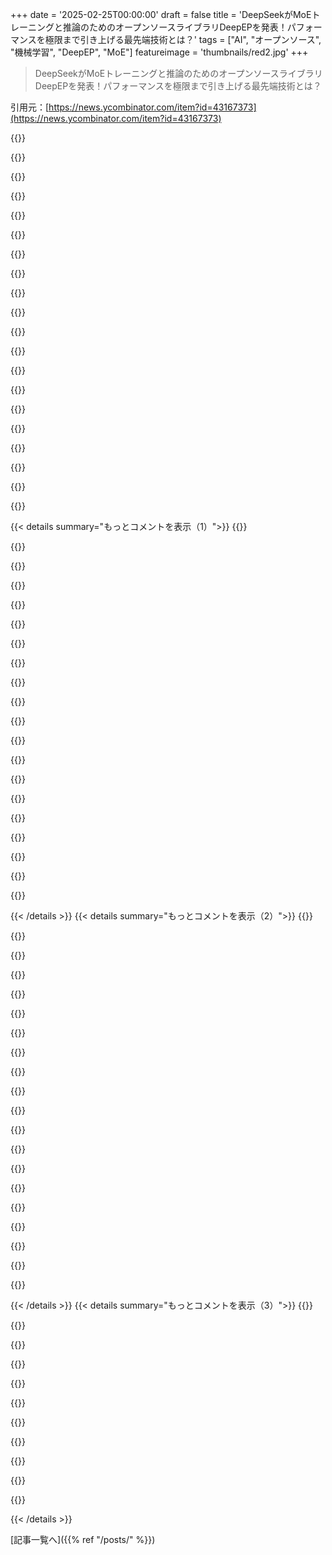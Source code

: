 +++
date = '2025-02-25T00:00:00'
draft = false
title = 'DeepSeekがMoEトレーニングと推論のためのオープンソースライブラリDeepEPを発表！パフォーマンスを極限まで引き上げる最先端技術とは？'
tags = ["AI", "オープンソース", "機械学習", "DeepEP", "MoE"]
featureimage = 'thumbnails/red2.jpg'
+++

> DeepSeekがMoEトレーニングと推論のためのオープンソースライブラリDeepEPを発表！パフォーマンスを極限まで引き上げる最先端技術とは？

引用元：[https://news.ycombinator.com/item?id=43167373](https://news.ycombinator.com/item?id=43167373)

{{<matomeQuote body="性能を極限まで引き出すために、ドキュメント外のPTX命令 ld.global.nc.L1::no_allocate.L2::256B を発見して使ってるんだ。この命令は volatile GPU メモリへの非コヒーレントな読み取りが行われるから未定義の動作につながるけど、Hopper アーキテクチャでの正しさは確認済みで、性能もかなり上がるよ。" userName="mohsen1" createdAt="2025-02-25T06:20:59" color="#785bff">}}

{{<matomeQuote body="実際、NVIDIAが将来的にこのドキュメント外の命令の挙動を微妙に変えたりして、突然使えなくする可能性ってあるの？" userName="k_sze" createdAt="2025-02-25T07:11:48" color="">}}

{{<matomeQuote body="それはあり得るね。だから、それを無効にするスイッチも用意してあるんだ。>もし他のプラットフォームでカーネルが動かない場合は、setup.py に DISABLE_AGGRESSIVE_PTX_INSTRS=1 を追加すれば無効化できるか、問題を報告してくれ。" userName="ammo1662" createdAt="2025-02-25T07:18:11" color="">}}

{{<matomeQuote body="なんだか子供のお菓子屋さんにいるみたい。これらのトリックを正確に逆アセンブルするのは論文に基づくと時間がかかりすぎるから、今週のリリースが MoE を基盤の学術モデルとして使う復興の始まりになるといいな。" userName="pama" createdAt="2025-02-25T03:40:31" color="#ff5c5c">}}

{{<matomeQuote body="もっと具体的に言うと、SOTA モデルの実践と学術モデルの間に何が起きているのか全然わからない。今のところ、実践では全て MoE なんだけど、オープンモデルは DeepSeek V3 や Mixtral を除いて常に密なモデルばかりだし。" userName="antirez" createdAt="2025-02-25T08:07:29" color="">}}

{{<matomeQuote body="MoE は計算量が少なくメモリを多く使うから、小規模な研究所での設定が難しいんだ。" userName="woctordho" createdAt="2025-02-25T10:27:44" color="">}}

{{<matomeQuote body="gpt 4o は gpt-4 の小型版だから MoE じゃないと思ってたんだけど、それについては聞いたことないんだよね。" userName="kristianp" createdAt="2025-02-25T20:46:18" color="">}}

{{<matomeQuote body="この人たちを応援したくなるね、みんなのためにオープンソースの最前線を押し進めてくれてありがとう。" userName="ofou" createdAt="2025-02-25T03:02:15" color="#45d325">}}

{{<matomeQuote body="Open AI™（スペースあり）" userName="grg0" createdAt="2025-02-25T03:09:52" color="">}}

{{<matomeQuote body="OpenAIにはオープンさが全くないって笑える。その計画は最初からだったんだ。Ilya Sutskver のメールによると、OpenAIは常にすべての研究とコードを独占情報として保持するつもりだったんだ。オープンは利益を共有することを意味していた。つまり、彼らは基本的に無料プランのあるSaaSになってしまった。" userName="InkCanon" createdAt="2025-02-25T14:56:39" color="">}}

{{<matomeQuote body="Muskは、彼らが利益を求めているのは非営利団体のふりをしているからだと指摘したのが正しいと思う。彼が言うのも有り得るし、誰が嘘をついているのか分かるからだ。Muskは自分がOpenAIから外されたことに腹を立てているのが明らかで、AIモデルの安全な使用についての理想からではない。" userName="danans" createdAt="2025-02-25T15:37:49" color="#38d3d3">}}

{{<matomeQuote body="DeepSeekの方がChatGPTよりオープンなことはなんか皮肉だね。" userName="hackit2" createdAt="2025-02-25T03:47:03" color="">}}

{{<matomeQuote body="OpenAIはただ嘘をついているし、全くオープンじゃないし、人類に対してどうでもいいって感じだね。" userName="gostsamo" createdAt="2025-02-25T04:03:40" color="#ff5c5c">}}

{{<matomeQuote body="こういうシナリオが実現したら面白いね。OpenAIは利益を追求しつつ人類のために始まったけど、最終的には金を優先させてDeepSeekが登場する。DeepSeekが人類のためにオープンソースでやることで、OpenAIの評価が下がるっていう結末も面白いかも。" userName="WiSaGaN" createdAt="2025-02-25T09:04:59" color="#ff5733">}}

{{<matomeQuote body="正直言うと傍観者だけど、シナリオの最初の部分はすでに起こっているような気がする." userName="ghfhghg" createdAt="2025-02-25T10:35:53" color="">}}

{{<matomeQuote body="他の誰かが自分たちよりも世界を良くする世界には住みたくない。" userName="yieldcrv" createdAt="2025-02-25T12:22:06" color="">}}

{{<matomeQuote body="OpenAyyyy、絶対にそろそろオープンにするって言ってるよ。良いことのためとか言われるけど、ほんとにそうなのかな？" userName="chefandy" createdAt="2025-02-25T05:44:42" color="">}}

{{<matomeQuote body="彼らは素晴らしい無料ツールを提供してくれるけど、それが全てで、多分その裏には何かしらの意図があるんだろうね。" userName="amelius" createdAt="2025-02-25T09:43:05" color="">}}

{{<matomeQuote body="DeepSeekがChatGPTよりオープンと言うのは全然皮肉じゃないよ。OpenAIに騙されてただけだし、ナイーブだったってことだ。" userName="ur-whale" createdAt="2025-02-25T12:43:10" color="">}}

{{<matomeQuote body="みんなはOpenAIがダメでDeepSeekが救世主みたいに言ってるけど、OpenAIの論文やコードが数年前にAI革命を始めたことを忘れないで。DeepSeekが何をするか、同じくらいの時間待ってみようよ。" userName="azinman2" createdAt="2025-02-25T06:15:01" color="#ff5c5c">}}

{{< details summary="もっとコメントを表示（1）">}}
{{<matomeQuote body="革命を引き起こした論文はGoogleから出たんじゃないの？" userName="gertop" createdAt="2025-02-25T07:06:00" color="">}}

{{<matomeQuote body="確かに、あの論文は文字列の翻訳技術の向上についてだった。言語の改善が技術の基盤だったんだ。でも、誰かがパロットがZIPやJPEGを学んでハザードな記憶を返すことに気付いたんだよな。OpenAIがリリースした中で唯一役立つのはWhisperだったけど、もっとオープンにしてくれてもよかったな。" userName="larodi" createdAt="2025-02-25T07:40:17" color="#38d3d3">}}

{{<matomeQuote body="ヒントンだな。彼に聞いたらSchmidthuberだろうけど。" userName="jeffreygoesto" createdAt="2025-02-25T07:14:04" color="">}}

{{<matomeQuote body="これ読んでるならSam Altmanへ：OpenAIをオープンにしろ。さもないと、エコシステムに負けるぞ。" userName="echelon" createdAt="2025-02-25T04:13:20" color="">}}

{{<matomeQuote body="もう遅い。OpenAIからの革新はなくなったし、ドライバーだった人たちがAnthropicや他のところに移った。彼らは大きな資金を持っていて、先行していたのに、結局失ったんだ。" userName="ta988" createdAt="2025-02-25T06:32:09" color="#ff5733">}}

{{<matomeQuote body="＞これ読んでるならSam Altmanへ<br>彼が読んでたら困るわ。今の彼には思いっきり落ちることがふさわしい。" userName="ur-whale" createdAt="2025-02-25T12:45:53" color="">}}

{{<matomeQuote body="無理な話だな。Samは資本家階級の頂点で、純粋なビジネスマンだ。利益がなきゃ無償で提供する気はないし、人類のことなんて考えてない。彼は世界を変えるふりをしてるだけで、実際は大きなブレイクスルーがなければ会社は困難に直面することを知ってる。愚痴が多くて申し訳ないけど、この科学をグリフトに変えた彼へのリスペクトはあまりないな。" userName="alpb" createdAt="2025-02-25T06:32:39" color="#45d325">}}

{{<matomeQuote body="彼らの最新の音声認識モデルWhisperは、無料でオープンウェイトが配布されてるよ。" userName="anticensor" createdAt="2025-02-25T10:35:43" color="#785bff">}}

{{<matomeQuote body="戦略的に、彼らはエッジで動作させる必要があることを知っていて、ユーザーが遅延なくAPIにリクエストを送ることを望んでるみたいだ。それは確かに評価されるべきポイントだし、これが唯一の貢献じゃない。" userName="echelon" createdAt="2025-02-25T14:36:17" color="">}}

{{<matomeQuote body="彼らは、信頼できるコンピューティング専用のモデルとして、プロプライエタリな暗号化と高額なライセンスキーを使って配布することもできたんだよ。" userName="anticensor" createdAt="2025-02-25T20:08:28" color="">}}

{{<matomeQuote body="サムは新しい子供に忙しいみたいだね" userName="sciencesama" createdAt="2025-02-25T06:16:55" color="">}}

{{<matomeQuote body="これって本当にオープンソースじゃないよ。本当にオープンソースのモデルを探すなら、AI2のOLMo 2を見てみて。<br>全ての必要なものを共有してるし、データも含めてモデルを再現するための全てを教えてくれる。以下のリンクに書いてある通りだよ：>『完全なオープンサイエンスにはオープンな重みだけじゃなくて、私たちはすべてのOLMoのアップデートを共有することに興奮しています–重み、データ、コード、レシピ、中間チェックポイント、指示調整済みモデルを含めて、より広い言語モデルコミュニティと！』" userName="blackeyeblitzar" createdAt="2025-02-25T16:48:35" color="#38d3d3">}}

{{<matomeQuote body="ザッカーバーグは、メタがAIのオープンソース化を主張するのをやめるべきだね。重みだけを公開して、コードは公開していないのに、テレビ広告まで出してるんだから。ほんとにDeepSeekだけが真のOSS AIだよ。" userName="breadwinner" createdAt="2025-02-25T13:08:28" color="#785bff">}}

{{<matomeQuote body="技術的にはDeepSeekもOLMoやOpen Euroほどオープンではなくて、データを開示してないからね。" userName="lithiumii" createdAt="2025-02-25T13:50:52" color="">}}

{{<matomeQuote body="まだ道のりは3分の2だね。必要なのは：<br>1. プレトレーニング用のオープンデータセットと、それをラベル付けして維持するためのツール<br>2. オープンモデル、トレーニング、インフェレンスのコード。できればそのアプローチや結果を理解するための研究論文も<br>3. オープンなプレトレーニングされた基盤モデルの重み、ファインチューニングなど<br>オープンAI＝データ＋コード＋論文＋重みだよ。" userName="echelon" createdAt="2025-02-25T14:41:00" color="#785bff">}}

{{<matomeQuote body="データを開示するのは訴訟の招待だよ。だからオープンソースに熱心な人も躊躇してる。人々がモデルをトレーニングしてデータを生成するのも、そのためなんだ。元のデータセットを共有するのはほぼ不可能だし、違法なものや恥ずかしいものが含まれていないかを確認するのも大変だしね。" userName="buyucu" createdAt="2025-02-25T17:06:51" color="#ff5733">}}

{{<matomeQuote body="AIに任せるべき仕事だね。" userName="johnla" createdAt="2025-02-25T18:30:25" color="">}}

{{<matomeQuote body="その理由は理解できるし、将来的に『データを提供できないなら、これ以上の料金は取れない』っていう法律ができることを願ってる。要するに、LLMのプロデューサーは、商品として扱わざるを得ず、計算リソースと少しのオーバーヘッドだけで価格が決まるということだよ。" userName="sdesol" createdAt="2025-02-25T17:52:54" color="">}}

{{<matomeQuote body="理解できる理由だね。" userName="tway223" createdAt="2025-02-25T14:14:36" color="">}}

{{<matomeQuote body="それは著作権侵害の素材や様々な利用規約違反の素材だよ。私の理解では、Anna's ArchiveにあるものやOpenAIのChatGPTや他のLLMへのクエリからの『人工的』なトレーニングデータのことだね。" userName="chvid" createdAt="2025-02-25T19:18:01" color="">}}


{{< /details >}}
{{< details summary="もっとコメントを表示（2）">}}
{{<matomeQuote body="DeepSeekは本物のOSSじゃないって。オープンソースになるには、OSIがリストしてる本物のオープンソースライセンス使わなきゃダメだし、すべてのトレーニング前後のコードやチューニング関連、評価コード、安全性や検閲などに関するすべてを共有しなきゃいけない。そうしないと、重みを再現できないし、重みを共有するのはコンパイル済みのプログラムを共有するのと同じ。AI2のOLMo 2モデルが競争力のある本当のオープンソースモデルだと思うよ。最近はオープンソースのアプリもリリースして、デバイス上でのインフェレンスができるようになったし、Tülu 3ってモデルはDeepSeek V3を上回ってる。" userName="blackeyeblitzar" createdAt="2025-02-25T16:47:18" color="#ff5c5c">}}

{{<matomeQuote body="そうだね、トレーニングのソースコードを出すのは、コンパイラのソースコードを出すのと同じだよ。仮にGCCを修正して、そのソースコードと一緒にバイナリをリリースしても、それがオープンソースだって主張するのはおかしい。トレーニングデータのリリースはすごく難しいし、その権利やライセンスも複雑だから、リリースするメリットも不明だよ。" userName="startupsfail" createdAt="2025-02-25T17:01:59" color="#45d325">}}

{{<matomeQuote body="Metaは10年以上もPyTorchを改良してきたんだから、LLMをトレーニングするために必要なものは一通り揃ってるよ。Metaのインフラ特有のコードが必要なのか？" userName="duchenne" createdAt="2025-02-25T16:00:33" color="">}}

{{<matomeQuote body="PyTorchはカウントされる？" userName="prjkt" createdAt="2025-02-25T15:35:11" color="">}}

{{<matomeQuote body="PyTorchは「最初にマシなもの」を持ってたから、今は完全に支配的な市場シェアを持ってるけど、他の良い選択肢が出てこないのは困る。macOSでは代わりの人気ある選択肢もあるけど、例えば2025年にネイティブの高性能量子化サポートがないDLフレームワークに興奮するのは難しいよ。FSDPもちゃんとしたものじゃないし、使いやすさが最大の重点とは言うけど、こういう問題は大きな使い勝手の欠陥だと思う。市場シェアを奪う必要がないから、何年も改善が見られないだろうね。" userName="ein0p" createdAt="2025-02-25T23:06:35" color="">}}

{{<matomeQuote body="Metaはどんな風にモデルをトレーニングしてるのかな？バニラのPyTorchを使ってるのか、それとも閉じたツールやフレームワークを使ってるのか気になる。" userName="numba888" createdAt="2025-02-28T08:41:54" color="">}}

{{<matomeQuote body="オープンウェイト＝バイナリーブLOBってことだね。これはFREEWARE/SHAREWAREモデルに戻るみたい。オープンな重みについてはそういう言い方をしよう。" userName="echelon" createdAt="2025-02-25T14:38:53" color="">}}

{{<matomeQuote body="- 効率的で最適化されたオールトゥーオール通信<br>- ノード内およびノード間のNVLinkとRDMAのサポート<br>- トレーニングと推論のための高スループットカーネル<br>- 推論デコーディングのための低遅延カーネル<br>- ネイティブFP8ディスパッチサポート<br>- 計算と通信の重ね合わせのための柔軟なGPUリソース制御<br>X:<br>https://x.com/deepseek_ai/status/1894211757604049133" userName="helloericsf" createdAt="2025-02-25T02:27:52" color="">}}

{{<matomeQuote body="DeepSeekの取り組みの動機が間違っているかもしれない（アメリカのAIの先行優位性を縮小するための国家主導の試みみたいな）のは事実だけど、地球上の全員にとっての結果は素晴らしいよ。最悪のケースでも、DeepSeekには感謝しなきゃ。彼らはOpenAIが何年も世界に嘘をついてきたことを実際にやってるんだから。すごい。" userName="ur-whale" createdAt="2025-02-25T12:51:38" color="#785bff">}}

{{<matomeQuote body="＞DeepSeekの取り組みの動機が間違っているかもしれない（アメリカのAIの先行優位性を縮小するための国家主導の試みみたいな）<br>国際関係の分野では、正しいとか間違っているという概念はあまり当てはまらないよ。これをオープンソースにすることが、高性能なNvidia GPUの輸出禁止と同じくらい「間違っている」ことなのかは不明。DeepSeekのオープンソースは（おそらくCCPの同意のもとに）CCPと広範なオープンソースAIコミュニティにとって良いことで、彼らの立場が原則的なものだとは思わない方が良い。競争優位性を奪う方法を見つけるのは、すべての政府の重要な活動だしね。" userName="danans" createdAt="2025-02-25T15:45:24" color="#45d325">}}

{{<matomeQuote body="CCPは二ヶ月前よりはあまり非難されてないみたいだね。偽の民主主義と本物の独裁を比べるのって面白いよね。" userName="jimmydoe" createdAt="2025-02-25T18:44:07" color="">}}

{{<matomeQuote body="真の”Open AI™”企業からのオープンソースリリースの第2弾だ。MITライセンスのもとで、DeepSeekは1570億ドル以上の企業が”オープン”を名乗るよりもオープンだぜ。MetaのLlamaについてはほとんど話題になってなくて、みんなLlama 4が推論機能付きで出ることを期待してる。真ん中でゼロ競争に押し込められないことが目標だ。" userName="rvz" createdAt="2025-02-25T04:25:24" color="#45d325">}}

{{<matomeQuote body="https://www.llama.com/events/llamacon/signup/" userName="swyx" createdAt="2025-02-25T05:07:59" color="">}}

{{<matomeQuote body="アメリカがDeepSeekがH800しか使ってないか確認するためにシンガポールでGPUの領収書を追いかけてる間、他の国はこれらの最適化をH100で実行できるの？アメリカの制裁でH100が難しく取得できると信じ込むのはおかしいかな？合ってるの？" userName="yieldcrv" createdAt="2025-02-25T12:25:24" color="">}}

{{<matomeQuote body="今回期待されていたPTXは含まれてるの？" userName="deyiao" createdAt="2025-02-25T04:01:53" color="">}}

{{<matomeQuote body="うん、csrc/kernelsのディレクトリにあるよ。’asm’を検索すれば使われてるのが見つかる。" userName="find0x90" createdAt="2025-02-25T04:27:53" color="">}}

{{<matomeQuote body="＞みんなが期待してたPTX<br>これがそんなに重要な理由を教えてほしいな。" userName="swyx" createdAt="2025-02-25T05:07:23" color="">}}

{{<matomeQuote body="Parallel Thread Executionだよ。NvidiaのGPU用のオペコードみたいなもので、CPUの従来のオペコードよりも少し複雑なんだ。キャッシュのパラメータやメモリバリアを指定できるから、色々な組み合わせを試すことで新しい効果を見つけることができるよ。DeepSeekで使われてるld.global.nc.L1::no_allocate.L2::256Bなんかは大きな加速を提供しながらも信頼性があるんだ。ただ、全てのアーキテクチャで動くわけじゃないから無効化する方法も用意されてる。" userName="ta988" createdAt="2025-02-25T06:42:21" color="#45d325">}}

{{<matomeQuote body="SASSがどう訳されるか気になる。彼らはHopperのためのSASSアセンブラを持ってるのかな？" userName="rfoo" createdAt="2025-02-25T07:56:22" color="">}}

{{<matomeQuote body="ここではptxasを見てるんだ。ちなみに、私のマシンではLDG.E.NA.LTC256B.U8.CONSTANTが生成されるみたいだ。" userName="saagarjha" createdAt="2025-02-25T10:36:45" color="">}}


{{< /details >}}
{{< details summary="もっとコメントを表示（3）">}}
{{<matomeQuote body="CPUには似たような命令があるよね。" userName="saagarjha" createdAt="2025-02-25T10:08:09" color="">}}

{{<matomeQuote body="DeepSeekの注目度は、彼らのトレーニングと推論コストが異常に低いからで、PTXを使ったオプティマイゼーションが効いてるみたい。他の人たちもその使い方に興味津々だね。" userName="find0x90" createdAt="2025-02-25T05:49:48" color="#45d325">}}

{{<matomeQuote body="あの頃のアセンブリハックみたいで面白いけど、結局はコンパイラかGPUが進化すればこういうトリックもあまり意味がなくなるんだろうな、今のCPUみたいに。" userName="wbsun" createdAt="2025-02-27T05:03:31" color="">}}

{{<matomeQuote body="技術報告で話してたPTX命令がこれに繋がるのかな？" userName="Bimos" createdAt="2025-02-25T02:44:33" color="">}}

{{<matomeQuote body="極限のパフォーマンスを目指して、行動外・文書外のPTX命令を使ってるみたい。ただし、定義されてない動作になるから注意が必要だね。Hopperアーキテクチャでの正しさは確認済みとのこと。" userName="zardinality" createdAt="2025-02-25T04:32:22" color="#ff5c5c">}}

{{<matomeQuote body="非コヒーレントってキャッシュの一貫性を無視すること？それともL1ラッシュを防ぐためにL2だけを使うってこと？" userName="magicalhippo" createdAt="2025-02-25T06:25:04" color="">}}

{{<matomeQuote body="L2部分の理解は、256bのプリフェッチを求めてるみたいで、でも最大で4つの32ビット整数を使うから256バイトだけで十分なのか疑問。" userName="ta988" createdAt="2025-02-25T06:55:36" color="">}}

{{<matomeQuote body="そういうことだね。" userName="saagarjha" createdAt="2025-02-25T11:36:12" color="">}}

{{<matomeQuote body="これが役立つかもね：<br>https://x.com/main_horse/status/1894215779521794058/photo/1" userName="helloericsf" createdAt="2025-02-25T02:56:34" color="">}}

{{<matomeQuote body="春の雨が花を運んでくれるよ！" userName="kennyloginz" createdAt="2025-02-25T07:56:31" color="">}}

{{<matomeQuote body="今、超期待のPTXが追加されたみたい！もちろん、内容はよく分からないけど、もうスターとフォークボタンを押しちゃったし、これで自分も達人になったってことだよね？今、とてもパワフルな気分だよ…" userName="deyiao" createdAt="2025-02-25T05:41:58" color="">}}


{{< /details >}}


[記事一覧へ]({{% ref "/posts/" %}})
